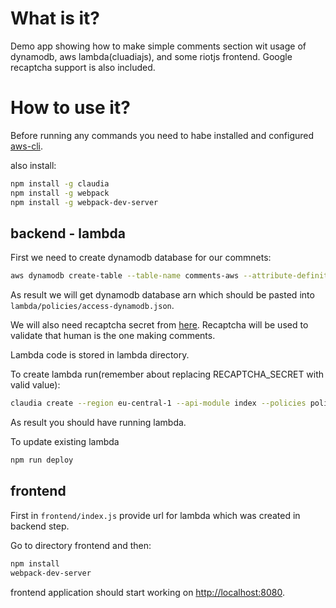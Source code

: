# What is it?

Demo app showing how to make simple comments section wit usage of dynamodb, aws lambda(cluadiajs), and some riotjs frontend.
Google recaptcha support is also included.


# How to use it?

Before running any commands you need to habe installed and configured [aws-cli](http://docs.aws.amazon.com/cli/latest/userguide/cli-chap-welcome.html).

also install:
```bash
npm install -g claudia
npm install -g webpack
npm install -g webpack-dev-server
```

## backend - lambda

First we need to create dynamodb database for our commnets:
```bash
aws dynamodb create-table --table-name comments-aws --attribute-definitions AttributeName=id,AttributeType=S AttributeName=articleId,AttributeType=S --key-schema AttributeName=articleId,KeyType=HASH AttributeName=id,KeyType=RANGE   --provisioned-throughput ReadCapacityUnits=1,WriteCapacityUnits=1 --query TableDescription.TableArn --output text
```

As result we will get dynamodb database arn which should be pasted into ```lambda/policies/access-dynamodb.json```.

We will also need recaptcha secret from [here](https://www.google.com/recaptcha/intro/invisible.html). Recaptcha will be used to validate that human is the one making comments.

Lambda code is stored in lambda directory.

To create lambda run(remember about replacing RECAPTCHA_SECRET with valid value):

```bash
claudia create --region eu-central-1 --api-module index --policies policies --configure-db --set-env CAPTCHA_SECRET=RECAPTCHA_SECRET,TABLE_NAME=comments-aws
```

As result you should have running lambda.

To update existing lambda
```bash
npm run deploy
```

## frontend

First in ```frontend/index.js``` provide url for lambda which was created in backend step.

Go to directory frontend and then:
```bash
npm install
webpack-dev-server
```

frontend application should start working on [http://localhost:8080](http://localhost:8080).
